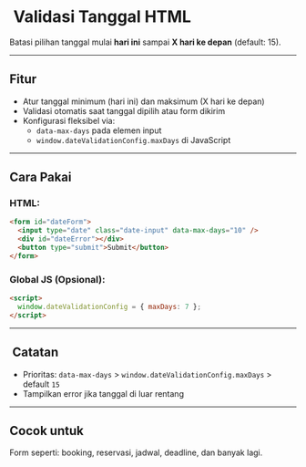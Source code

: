 # ​ Validasi Tanggal HTML

Batasi pilihan tanggal mulai **hari ini** sampai **X hari ke depan** (default: 15).

---

##  Fitur

- Atur tanggal minimum (hari ini) dan maksimum (X hari ke depan)  
- Validasi otomatis saat tanggal dipilih atau form dikirim  
- Konfigurasi fleksibel via:
  - `data-max-days` pada elemen input
  - `window.dateValidationConfig.maxDays` di JavaScript

---

## Cara Pakai

###  HTML:
```html
<form id="dateForm">
  <input type="date" class="date-input" data-max-days="10" />
  <div id="dateError"></div>
  <button type="submit">Submit</button>
</form>
```

###  Global JS (Opsional):
```html
<script>
  window.dateValidationConfig = { maxDays: 7 };
</script>
```

---

## ​ Catatan

- Prioritas: `data-max-days` > `window.dateValidationConfig.maxDays` > default `15`  
- Tampilkan error jika tanggal di luar rentang

---

##  Cocok untuk

Form seperti: booking, reservasi, jadwal, deadline, dan banyak lagi.
```
